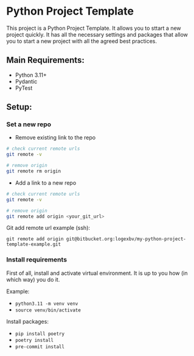 Python Project Template
=======
This project is a Python Project Template. It allows you to sttart a new project quickly. 
It has all the necessary settings and packages that allow you to start a new project with all the agreed best practices.


## Main Requirements:

- Python 3.11+
- Pydantic
- PyTest

## Setup:
### Set a new repo
- Remove existing link to the repo

```bash
# check current remote urls
git remote -v

# remove origin
git remote rm origin
```

- Add a link to a new repo

```bash
# check current remote urls
git remote -v

# remove origin
git remote add origin <your_git_url>
```

Git add remote url example (ssh): 

`git remote add origin git@bitbucket.org:logexbv/my-python-project-template-example.git`

### Install requirements
First of all, install and activate virtual environment. It is up to you how (in which way) you do it.

Example: 

- `python3.11 -m venv venv`
- `source venv/bin/activate`

Install packages:

- `pip install poetry`
- `poetry install`
- `pre-commit install`